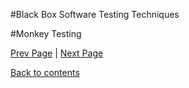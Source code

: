 #Black Box Software Testing Techniques

#Monkey Testing

[Prev Page](https://github.com/Krithika-Balan2290/Software-Testing-Techniques/blob/master/Docs/static.md) | [Next Page](https://github.com/Krithika-Balan2290/Software-Testing-Techniques/blob/master/Docs/fuzz.md)
 
 [Back to contents](https://github.com/Krithika-Balan2290/Software-Testing-Techniques/blob/master/Index.md)
